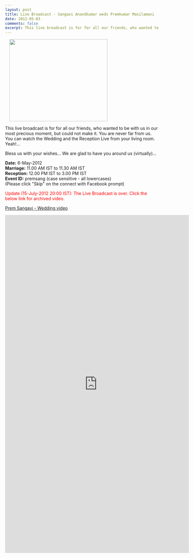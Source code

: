 ```yaml
---
layout: post
title: Live Broadcast - Sangavi Anandkumar weds Premkumar Masilamani
date: 2012-05-03
comments: false
excerpt: This live broadcast is for for all our friends, who wanted to be with us in our most precious moment, but could not make it. You are never far from us. You can watch the Wedding and the Reception Live from your living room. Yeah!...
---
```


<a href="http://2.bp.blogspot.com/-8mJz1GvVZ6k/T6Kn08VH2xI/AAAAAAAAUUY/okUiT-4MxYE/s1600/Sangavi+Premkumar.jpg" imageanchor="1" style="margin-left: 1em; margin-right: 1em;"><img border="0" height="267" src="http://2.bp.blogspot.com/-8mJz1GvVZ6k/T6Kn08VH2xI/AAAAAAAAUUY/okUiT-4MxYE/s320/Sangavi+Premkumar.jpg" width="320" /></a>
  
This live broadcast is for for all our friends, who wanted to be with us in our most precious moment, but could not make it. You are never far from us. You can watch the Wedding and the Reception Live from your living room. Yeah!...  
  
Bless us with your wishes... We are glad to have you around us (virtually)...  
  
**Date:** 6-May-2012  
**Marriage:** 11.00 AM IST to 11.30 AM IST  
**Reception:** 12.00 PM IST to 3.00 PM IST    
**Event ID:** premsang (case sensitive - all lowercases)  
(Please click "Skip" on the connect with Facebook prompt)  
  
<div style="color: red;">
Update (15-July-2012 20:00 IST): The Live Broadcast is over. Click the below link for archived video.
</div>

[Prem Sangavi - Wedding video](http://seemymarriage.com/seemacms/content/seemymarriagecom-marriage-live-streaming-shri-lakshmi-narayana-mahal-mettupalayam-road-thudi)  

<iframe frameborder="0" height="1100" src="http://www.seemymarriage.com/live2.html" width="600"></iframe>  


